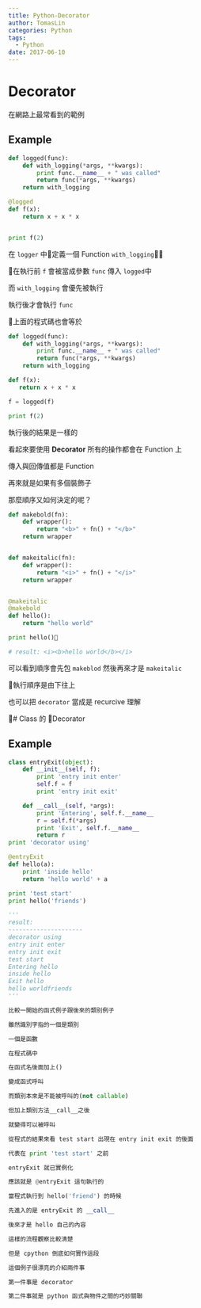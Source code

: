 ```yaml
---
title: Python-Decorator
author: TomasLin
categories: Python
tags:
  - Python
date: 2017-06-10
---
```


# Decorator

在網路上最常看到的範例

## Example

```python
def logged(func):
    def with_logging(*args, **kwargs):
        print func.__name__ + " was called"
        return func(*args, **kwargs)
    return with_logging

@logged
def f(x):
    return x + x * x


print f(2)
```

在  ```logger``` 中定義一個 Function ```with_logging```

在執行前 ```f``` 會被當成參數 ```func``` 傳入 ```logged```中

而 ```with_logging``` 會優先被執行

執行後才會執行 ```func```

上面的程式碼也會等於

```python
def logged(func):
    def with_logging(*args, **kwargs):
        print func.__name__ + " was called"
        return func(*args, **kwargs)
    return with_logging

def f(x): 
   return x + x * x

f = logged(f)

print f(2)
```

執行後的結果是一樣的

看起來要使用 **Decorator** 所有的操作都會在 Function  上 

傳入與回傳值都是 Function 

再來就是如果有多個裝飾子

那麼順序又如何決定的呢？

```python
def makebold(fn):
    def wrapper():
        return "<b>" + fn() + "</b>"
    return wrapper


def makeitalic(fn):
    def wrapper():
        return "<i>" + fn() + "</i>"
    return wrapper


@makeitalic
@makebold
def hello():
    return "hello world"

print hello()

# result: <i><b>hello world</b></i>
```

可以看到順序會先包 ```makeblod``` 然後再來才是 ```makeitalic ```

執行順序是由下往上

也可以把 ```decorator``` 當成是 recurcive 理解

# Class 的  Decorator

## Example

```python
class entryExit(object):
    def __init__(self, f):
        print 'entry init enter'
        self.f = f
        print 'entry init exit'

    def __call__(self, *args):
        print 'Entering', self.f.__name__
        r = self.f(*args)
        print 'Exit', self.f.__name__
        return r
print 'decorator using'

@entryExit
def hello(a):
    print 'inside hello'
    return 'hello world' + a

print 'test start'
print hello('friends')

'''
result:
---------------------
decorator using
entry init enter
entry init exit
test start
Entering hello
inside hello
Exit hello
hello worldfriends
'''

比較一開始的函式例子跟後來的類別例子

雖然識別字指的一個是類別

一個是函數

在程式碼中

在函式名後面加上()

變成函式呼叫

而類別本來是不能被呼叫的(not callable)

但加上類別方法__call__之後

就變得可以被呼叫

從程式的結果來看 test start 出現在 entry init exit 的後面

代表在 print 'test start' 之前

entryExit 就已實例化

應該就是 @entryExit 這句執行的

當程式執行到 hello('friend') 的時候

先進入的是 entryExit 的 __call__

後來才是 hello 自己的內容

這樣的流程觀察比較清楚

但是 cpython 倒底如何實作這段

這個例子很漂亮的介紹兩件事

第一件事是 decorator

第二件事就是 python 函式與物件之間的巧妙關聯